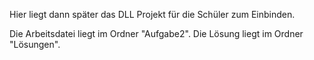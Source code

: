 Hier liegt dann später das DLL Projekt für die Schüler zum Einbinden.


Die Arbeitsdatei liegt im Ordner "Aufgabe2".
Die Lösung liegt im Ordner "Lösungen".